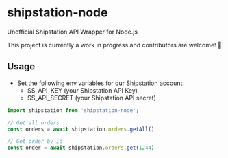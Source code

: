 # shipstation-node
Unofficial Shipstation API Wrapper for Node.js


This project is currently a work in progress and contributors are welcome! 👋


## Usage
- Set the following env variables for our Shipstation account:
  - SS_API_KEY (your Shipstation API Key)
  - SS_API_SECRET (your Shipstation API secret)

```js
import shipstation from 'shipstation-node';

// Get all orders
const orders = await shipstation.orders.getAll()

// Get order by id
const order = await shipstation.orders.get(1244)
```